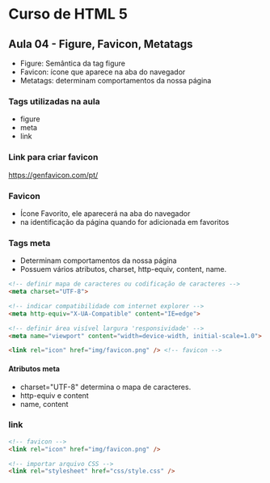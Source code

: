# Curso de HTML 5

## Aula 04 - Figure, Favicon, Metatags

* Figure: Semântica da tag figure
* Favicon: ícone que aparece na aba do navegador
* Metatags: determinam comportamentos da nossa página

### Tags utilizadas na aula

* figure
* meta
* link

### Link para criar favicon
<https://genfavicon.com/pt/>

### Favicon

* Ícone Favorito, ele aparecerá na aba do navegador
* na identificação da página quando for adicionada em favoritos

### Tags meta

* Determinam comportamentos da nossa página
* Possuem vários atributos, charset, http-equiv, content, name.

~~~html
<!-- definir mapa de caracteres ou codificação de caracteres -->
<meta charset="UTF-8">

<!-- indicar compatibilidade com internet explorer -->
<meta http-equiv="X-UA-Compatible" content="IE=edge">

<!-- definir área visível largura 'responsividade' -->
<meta name="viewport" content="width=device-width, initial-scale=1.0">

<link rel="icon" href="img/favicon.png" /> <!-- favicon -->
~~~

#### Atributos meta
* charset="UTF-8" determina o mapa de caracteres.
* http-equiv e content
* name, content

### link
~~~html
<!-- favicon -->
<link rel="icon" href="img/favicon.png" />

<!-- importar arquivo CSS -->
<link rel="stylesheet" href="css/style.css" />
~~~
